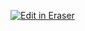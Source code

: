 <p><a target="_blank" href="https://eraser-qa.web.app/workspace/bovt9NeBp4NSQZgMICyp" id="edit-in-eraser-github-link"><img alt="Edit in Eraser" src="https://firebasestorage.googleapis.com/v0/b/second-petal-295822.appspot.com/o/images%2Fgithub%2FOpen%20in%20Eraser.svg?alt=media&amp;token=968381c8-a7e7-472a-8ed6-4a6626da5501"></a></p>




<!--- Eraser file: https://eraser-qa.web.app/workspace/bovt9NeBp4NSQZgMICyp --->
<!--- This file was last edited by [name] via Eraser on [date] --->